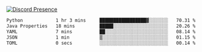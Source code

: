 [![Discord Presence](https://lanyard.cnrad.dev/api/689805100331696149)](https://discord.com/users/689805100331696149)

<!--START_SECTION:waka-->

```txt
Python            1 hr 3 mins     █████████████████▓░░░░░░░   70.31 %
Java Properties   18 mins         █████░░░░░░░░░░░░░░░░░░░░   20.26 %
YAML              7 mins          ██░░░░░░░░░░░░░░░░░░░░░░░   08.14 %
JSON              1 min           ▒░░░░░░░░░░░░░░░░░░░░░░░░   01.15 %
TOML              0 secs          ░░░░░░░░░░░░░░░░░░░░░░░░░   00.14 %
```

<!--END_SECTION:waka-->
<img src="https://hit.yhype.me/github/profile?user_id=53441990" alt="">
